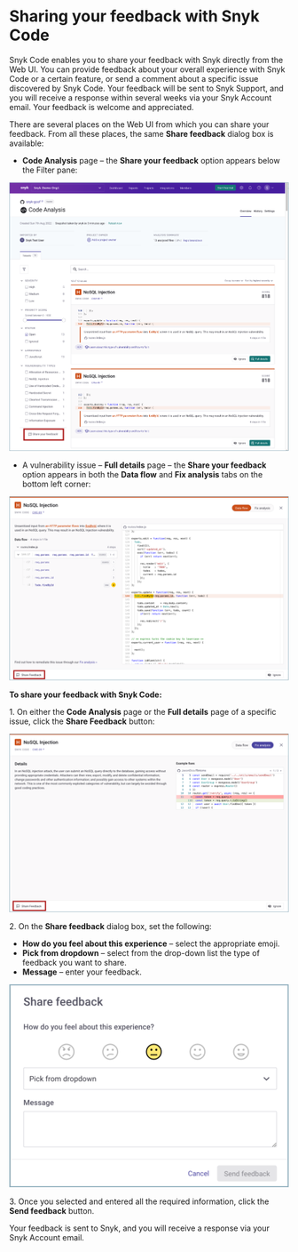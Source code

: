 # Sharing your feedback with Snyk Code

Snyk Code enables you to share your feedback with Snyk directly from the Web UI. You can provide feedback about your overall experience with Snyk Code or a certain feature, or send a comment about a specific issue discovered by Snyk Code. Your feedback will be sent to Snyk Support, and you will receive a response within several weeks via your Snyk Account email. Your feedback is welcome and appreciated.

There are several places on the Web UI from which you can share your feedback. From all these places, the same **Share feedback** dialog box is available:

* **Code Analysis** page – the **Share your feedback** option appears below the Filter pane:

![](<../../../.gitbook/assets/Snyk Code - Results - Share Feddback - Code Analysis page.png>)

* A vulnerability issue – **Full details** page – the **Share your feedback** option appears in both the **Data flow** and **Fix analysis** tabs on the bottom left corner:

![](<../../../.gitbook/assets/Snyk Code - Results - Share Feddback - Issue page.png>)

&#x20;**To share your feedback with Snyk Code:**

1\.  On either the **Code Analysis** page or the **Full details** page of a specific issue, click the **Share Feedback** button:

![](<../../../.gitbook/assets/Snyk Code - Results - Share Feddback - Issue page - 2.png>)

2\.  On the **Share feedback** dialog box, set the following:

* **How do you feel about this experience** – select the appropriate emoji.
* **Pick from dropdown** – select from the drop-down list the type of feedback you want to share.
* **Message** – enter your feedback.

![](<../../../.gitbook/assets/Snyk Code - Results - Share Feddback - dialog box (1).png>)

3\.  Once you selected and entered all the required information, click the **Send feedback** button.

Your feedback is sent to Snyk, and you will receive a response via your Snyk Account email.

&#x20;
